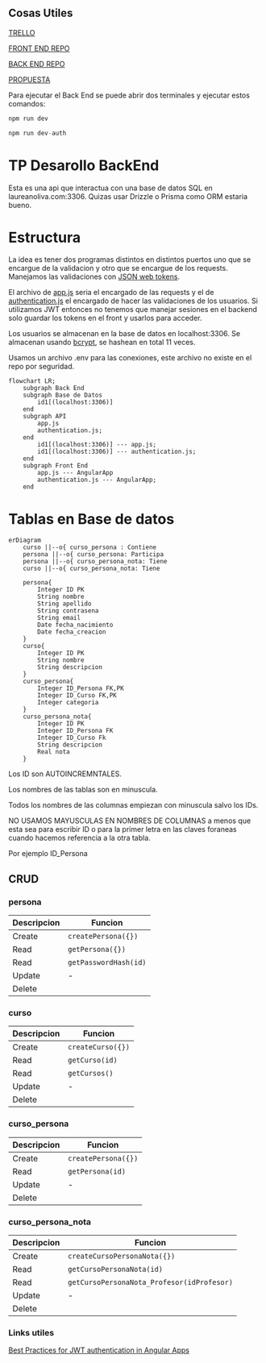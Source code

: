 ## Cosas Utiles
[TRELLO](https://trello.com/b/RQfTdn2D/tpdesarollodesoftware)

[FRONT END REPO](https://github.com/laucha54321/pagina-Universitaria-Front)

[BACK END REPO](https://github.com/laucha54321/tp-mysql-be)

[PROPUESTA](Propuesta.md)

Para ejecutar el Back End se puede abrir dos terminales y ejecutar estos comandos:
``` javascript
npm run dev
```
``` javascript
npm run dev-auth
```

# TP Desarollo BackEnd

Esta es una api que interactua con una base de datos SQL en laureanoliva.com:3306.
Quizas usar Drizzle o Prisma como ORM estaria bueno.

# Estructura
La idea es tener dos programas distintos en distintos puertos uno que se encargue de la validacion y otro que se encargue de los requests. Manejamos las validaciones con [JSON web tokens](https://jwt.io).

El archivo de [app.js](app.js) seria el encargado de las requests y el de [authentication.js](authentication.js) el encargado de hacer las validaciones de los usuarios. Si utilizamos JWT entonces no tenemos que manejar sesiones en el backend solo guardar los tokens en el front y usarlos para acceder.

Los usuarios se almacenan en la base de datos en localhost:3306. Se almacenan usando [bcrypt](https://github.com/kelektiv/node.bcrypt.js), se hashean en total 11 veces.

Usamos un archivo .env para las conexiones, este archivo no existe en el repo por seguridad.

```mermaid
flowchart LR;
    subgraph Back End
    subgraph Base de Datos
        id1[(localhost:3306)]
    end
    subgraph API
        app.js
        authentication.js;
    end
        id1[(localhost:3306)] --- app.js;
        id1[(localhost:3306)] --- authentication.js;
    end
    subgraph Front End
        app.js --- AngularApp
        authentication.js --- AngularApp;
    end
```

# Tablas en Base de datos
```mermaid
erDiagram
    curso ||--o{ curso_persona : Contiene
    persona ||--o{ curso_persona: Participa
    persona ||--o{ curso_persona_nota: Tiene
    curso ||--o{ curso_persona_nota: Tiene

    persona{
        Integer ID PK
        String nombre
        String apellido
        String contrasena
        String email
        Date fecha_nacimiento
        Date fecha_creacion
    }
    curso{
        Integer ID PK
        String nombre
        String descripcion
    }
    curso_persona{
        Integer ID_Persona FK,PK
        Integer ID_Curso FK,PK
        Integer categoria
    }
    curso_persona_nota{
        Integer ID PK
        Integer ID_Persona FK
        Integer ID_Curso Fk
        String descripcion
        Real nota    
    }
```


Los ID son AUTOINCREMNTALES.

Los nombres de las tablas son en minuscula.

Todos los nombres de las columnas empiezan con minuscula salvo los IDs.

NO USAMOS MAYUSCULAS EN NOMBRES DE COLUMNAS a menos que esta sea para escribir ID o para la primer letra en las claves foraneas cuando hacemos referencia a la otra tabla.

Por ejemplo ID_Persona

## CRUD

### persona

|Descripcion|Funcion|
|-|-|
|Create|`createPersona({})`|
|Read|`getPersona({})`|
|Read|`getPasswordHash(id)`|
|Update|-|
|Delete||

### curso

|Descripcion|Funcion|
|-|-|
|Create|`createCurso({})`|
|Read|`getCurso(id)`|
|Read|`getCursos()`|
|Update|-|
|Delete||

### curso_persona

|Descripcion|Funcion|
|-|-|
|Create|`createPersona({})`|
|Read|`getPersona(id)`|
|Update|-|
|Delete||


### curso_persona_nota

|Descripcion|Funcion|
|-|-|
|Create|`createCursoPersonaNota({})`|
|Read|`getCursoPersonaNota(id)`|
|Read|`getCursoPersonaNota_Profesor(idProfesor)`|
|Update|-|
|Delete||



### Links utiles
[Best Practices for JWT authentication in Angular Apps](https://www.syncfusion.com/blogs/post/best-practices-for-jwt-authentication-in-angular-apps.aspx)





